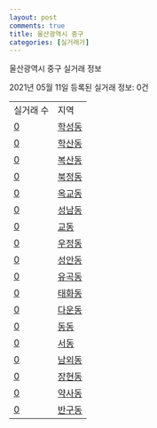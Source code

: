 ```yaml
---
layout: post
comments: true
title: 울산광역시 중구
categories: [실거래가]
---
```


울산광역시 중구 실거래 정보

2021년 05월 11일 등록된 실거래 정보: 0건


<table>
  <tr>
    <td>실거래 수</td>
    <td>지역</td>
  </tr>

  
  <tr>
    <td><a href="3111010100.html">0</a></td>
    <td><a href="3111010100.html">학성동</a></td>
  </tr>
    

  <tr>
    <td><a href="3111010200.html">0</a></td>
    <td><a href="3111010200.html">학산동</a></td>
  </tr>
    

  <tr>
    <td><a href="3111010300.html">0</a></td>
    <td><a href="3111010300.html">복산동</a></td>
  </tr>
    

  <tr>
    <td><a href="3111010400.html">0</a></td>
    <td><a href="3111010400.html">북정동</a></td>
  </tr>
    

  <tr>
    <td><a href="3111010500.html">0</a></td>
    <td><a href="3111010500.html">옥교동</a></td>
  </tr>
    

  <tr>
    <td><a href="3111010600.html">0</a></td>
    <td><a href="3111010600.html">성남동</a></td>
  </tr>
    

  <tr>
    <td><a href="3111010700.html">0</a></td>
    <td><a href="3111010700.html">교동</a></td>
  </tr>
    

  <tr>
    <td><a href="3111010800.html">0</a></td>
    <td><a href="3111010800.html">우정동</a></td>
  </tr>
    

  <tr>
    <td><a href="3111010900.html">0</a></td>
    <td><a href="3111010900.html">성안동</a></td>
  </tr>
    

  <tr>
    <td><a href="3111011000.html">0</a></td>
    <td><a href="3111011000.html">유곡동</a></td>
  </tr>
    

  <tr>
    <td><a href="3111011100.html">0</a></td>
    <td><a href="3111011100.html">태화동</a></td>
  </tr>
    

  <tr>
    <td><a href="3111011200.html">0</a></td>
    <td><a href="3111011200.html">다운동</a></td>
  </tr>
    

  <tr>
    <td><a href="3111011300.html">0</a></td>
    <td><a href="3111011300.html">동동</a></td>
  </tr>
    

  <tr>
    <td><a href="3111011400.html">0</a></td>
    <td><a href="3111011400.html">서동</a></td>
  </tr>
    

  <tr>
    <td><a href="3111011500.html">0</a></td>
    <td><a href="3111011500.html">남외동</a></td>
  </tr>
    

  <tr>
    <td><a href="3111011600.html">0</a></td>
    <td><a href="3111011600.html">장현동</a></td>
  </tr>
    

  <tr>
    <td><a href="3111011700.html">0</a></td>
    <td><a href="3111011700.html">약사동</a></td>
  </tr>
    

  <tr>
    <td><a href="3111011800.html">0</a></td>
    <td><a href="3111011800.html">반구동</a></td>
  </tr>
    


</table>
    